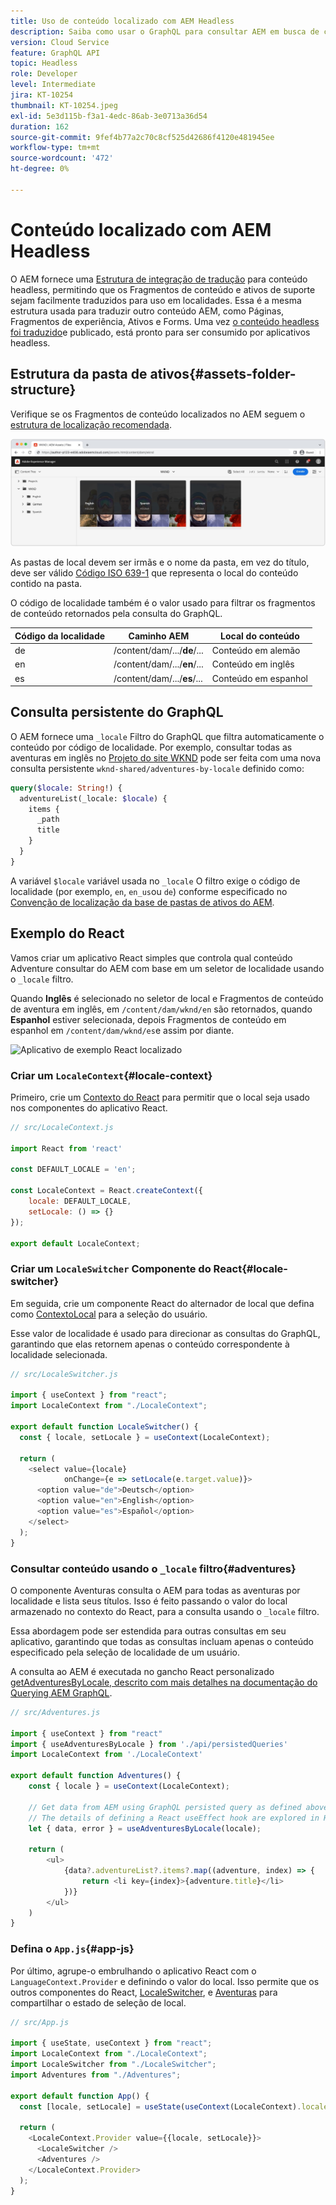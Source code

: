 ```yaml
---
title: Uso de conteúdo localizado com AEM Headless
description: Saiba como usar o GraphQL para consultar AEM em busca de conteúdo localizado.
version: Cloud Service
feature: GraphQL API
topic: Headless
role: Developer
level: Intermediate
jira: KT-10254
thumbnail: KT-10254.jpeg
exl-id: 5e3d115b-f3a1-4edc-86ab-3e0713a36d54
duration: 162
source-git-commit: 9fef4b77a2c70c8cf525d42686f4120e481945ee
workflow-type: tm+mt
source-wordcount: '472'
ht-degree: 0%

---
```


# Conteúdo localizado com AEM Headless

O AEM fornece uma [Estrutura de integração de tradução](https://experienceleague.adobe.com/docs/experience-manager-cloud-service/content/sites/administering/reusing-content/translation/integration-framework.html) para conteúdo headless, permitindo que os Fragmentos de conteúdo e ativos de suporte sejam facilmente traduzidos para uso em localidades. Essa é a mesma estrutura usada para traduzir outro conteúdo AEM, como Páginas, Fragmentos de experiência, Ativos e Forms. Uma vez [o conteúdo headless foi traduzido](https://experienceleague.adobe.com/docs/experience-manager-cloud-service/content/headless/journeys/translation/overview.html?lang=pt-BR)e publicado, está pronto para ser consumido por aplicativos headless.

## Estrutura da pasta de ativos{#assets-folder-structure}

Verifique se os Fragmentos de conteúdo localizados no AEM seguem o [estrutura de localização recomendada](https://experienceleague.adobe.com/docs/experience-manager-cloud-service/content/headless/journeys/translation/getting-started.html#recommended-structure).

![Pastas localizadas de ativos do AEM](./assets/localized-content/asset-folders.jpg)

As pastas de local devem ser irmãs e o nome da pasta, em vez do título, deve ser válido [Código ISO 639-1](https://en.wikipedia.org/wiki/List_of_ISO_639-1_codes) que representa o local do conteúdo contido na pasta.

O código de localidade também é o valor usado para filtrar os fragmentos de conteúdo retornados pela consulta do GraphQL.

| Código da localidade | Caminho AEM | Local do conteúdo |
|--------------------------------|----------|----------|
| de | /content/dam/.../**de**/... | Conteúdo em alemão |
| en | /content/dam/.../**en**/... | Conteúdo em inglês |
| es | /content/dam/.../**es**/... | Conteúdo em espanhol |

## Consulta persistente do GraphQL

O AEM fornece uma `_locale` Filtro do GraphQL que filtra automaticamente o conteúdo por código de localidade. Por exemplo, consultar todas as aventuras em inglês no [Projeto do site WKND](https://github.com/adobe/aem-guides-wknd) pode ser feita com uma nova consulta persistente `wknd-shared/adventures-by-locale` definido como:

```graphql
query($locale: String!) {
  adventureList(_locale: $locale) {
    items {      
      _path
      title
    }
  }
}
```

A variável `$locale` variável usada no `_locale` O filtro exige o código de localidade (por exemplo, `en`, `en_us`ou `de`) conforme especificado no [Convenção de localização da base de pastas de ativos do AEM](#assets-folder-structure).

## Exemplo do React

Vamos criar um aplicativo React simples que controla qual conteúdo Adventure consultar do AEM com base em um seletor de localidade usando o `_locale` filtro.

Quando __Inglês__ é selecionado no seletor de local e Fragmentos de conteúdo de aventura em inglês, em `/content/dam/wknd/en` são retornados, quando __Espanhol__ estiver selecionada, depois Fragmentos de conteúdo em espanhol em `/content/dam/wknd/es`e assim por diante.

![Aplicativo de exemplo React localizado](./assets/localized-content/react-example.png)

### Criar um `LocaleContext`{#locale-context}

Primeiro, crie um [Contexto do React](https://reactjs.org/docs/context.html) para permitir que o local seja usado nos componentes do aplicativo React.

```javascript
// src/LocaleContext.js

import React from 'react'

const DEFAULT_LOCALE = 'en';

const LocaleContext = React.createContext({
    locale: DEFAULT_LOCALE, 
    setLocale: () => {}
});

export default LocaleContext;
```

### Criar um `LocaleSwitcher` Componente do React{#locale-switcher}

Em seguida, crie um componente React do alternador de local que defina como [ContextoLocal](#locale-context) para a seleção do usuário.

Esse valor de localidade é usado para direcionar as consultas do GraphQL, garantindo que elas retornem apenas o conteúdo correspondente à localidade selecionada.

```javascript
// src/LocaleSwitcher.js

import { useContext } from "react";
import LocaleContext from "./LocaleContext";

export default function LocaleSwitcher() {
  const { locale, setLocale } = useContext(LocaleContext);

  return (
    <select value={locale}
            onChange={e => setLocale(e.target.value)}>
      <option value="de">Deutsch</option>
      <option value="en">English</option>
      <option value="es">Español</option>
    </select>
  );
}
```

### Consultar conteúdo usando o `_locale` filtro{#adventures}

O componente Aventuras consulta o AEM para todas as aventuras por localidade e lista seus títulos. Isso é feito passando o valor do local armazenado no contexto do React, para a consulta usando o `_locale` filtro.

Essa abordagem pode ser estendida para outras consultas em seu aplicativo, garantindo que todas as consultas incluam apenas o conteúdo especificado pela seleção de localidade de um usuário.

A consulta ao AEM é executada no gancho React personalizado [getAdventuresByLocale, descrito com mais detalhes na documentação do Querying AEM GraphQL](./aem-headless-sdk.md).

```javascript
// src/Adventures.js

import { useContext } from "react"
import { useAdventuresByLocale } from './api/persistedQueries'
import LocaleContext from './LocaleContext'

export default function Adventures() {
    const { locale } = useContext(LocaleContext);

    // Get data from AEM using GraphQL persisted query as defined above 
    // The details of defining a React useEffect hook are explored in How to > AEM Headless SDK
    let { data, error } = useAdventuresByLocale(locale);

    return (
        <ul>
            {data?.adventureList?.items?.map((adventure, index) => { 
                return <li key={index}>{adventure.title}</li>
            })}
        </ul>
    )
}
```

### Defina o `App.js`{#app-js}

Por último, agrupe-o embrulhando o aplicativo React com o `LanguageContext.Provider` e definindo o valor do local. Isso permite que os outros componentes do React, [LocaleSwitcher](#locale-switcher), e [Aventuras](#adventures) para compartilhar o estado de seleção de local.

```javascript
// src/App.js

import { useState, useContext } from "react";
import LocaleContext from "./LocaleContext";
import LocaleSwitcher from "./LocaleSwitcher";
import Adventures from "./Adventures";

export default function App() {
  const [locale, setLocale] = useState(useContext(LocaleContext).locale);

  return (
    <LocaleContext.Provider value={{locale, setLocale}}>
      <LocaleSwitcher />
      <Adventures />
    </LocaleContext.Provider>
  );
}
```
